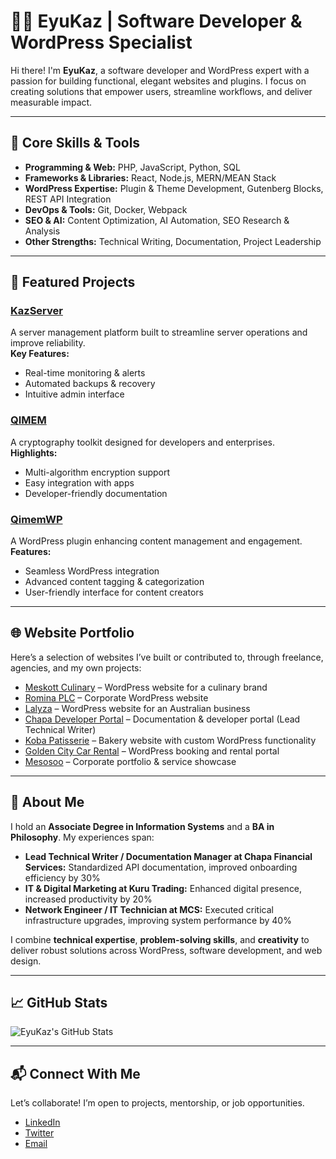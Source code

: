 # 👨‍💻 EyuKaz | Software Developer & WordPress Specialist

Hi there! I'm **EyuKaz**, a software developer and WordPress expert with a passion for building functional, elegant websites and plugins. I focus on creating solutions that empower users, streamline workflows, and deliver measurable impact.  

---

## 🔧 Core Skills & Tools

- **Programming & Web:** PHP, JavaScript, Python, SQL  
- **Frameworks & Libraries:** React, Node.js, MERN/MEAN Stack  
- **WordPress Expertise:** Plugin & Theme Development, Gutenberg Blocks, REST API Integration  
- **DevOps & Tools:** Git, Docker, Webpack  
- **SEO & AI:** Content Optimization, AI Automation, SEO Research & Analysis  
- **Other Strengths:** Technical Writing, Documentation, Project Leadership  

---

## 📂 Featured Projects

### [KazServer](https://github.com/EyuKaz/KazServer)  
A server management platform built to streamline server operations and improve reliability.  
**Key Features:**  
- Real-time monitoring & alerts  
- Automated backups & recovery  
- Intuitive admin interface  

### [QIMEM](https://github.com/Qimem/QIMEM)  
A cryptography toolkit designed for developers and enterprises.  
**Highlights:**  
- Multi-algorithm encryption support  
- Easy integration with apps  
- Developer-friendly documentation  

### [QimemWP](https://github.com/EyuKaz/QimemWP)  
A WordPress plugin enhancing content management and engagement.  
**Features:**  
- Seamless WordPress integration  
- Advanced content tagging & categorization  
- User-friendly interface for content creators  

---

## 🌐 Website Portfolio

Here’s a selection of websites I’ve built or contributed to, through freelance, agencies, and my own projects:  

- [Meskott Culinary](http://www.meskottculinary.com/) – WordPress website for a culinary brand  
- [Romina PLC](https://rominaplc.com/) – Corporate WordPress website  
- [Lalyza](https://www.lalyza.com.au/) – WordPress website for an Australian business  
- [Chapa Developer Portal](https://developer.chapa.co/) – Documentation & developer portal (Lead Technical Writer)  
- [Koba Patisserie](https://kobapatisserie.com/) – Bakery website with custom WordPress functionality  
- [Golden City Car Rental](https://goldencitycarrental.ae/) – WordPress booking and rental portal  
- [Mesosoo](https://mesosoo.com/) – Corporate portfolio & service showcase  

---

## 🧠 About Me

I hold an **Associate Degree in Information Systems** and a **BA in Philosophy**. My experiences span:  

- **Lead Technical Writer / Documentation Manager at Chapa Financial Services:** Standardized API documentation, improved onboarding efficiency by 30%  
- **IT & Digital Marketing at Kuru Trading:** Enhanced digital presence, increased productivity by 20%  
- **Network Engineer / IT Technician at MCS:** Executed critical infrastructure upgrades, improving system performance by 40%  

I combine **technical expertise**, **problem-solving skills**, and **creativity** to deliver robust solutions across WordPress, software development, and web design.  

---

## 📈 GitHub Stats

![EyuKaz's GitHub Stats](https://github-readme-stats.vercel.app/api?username=EyuKaz&show_icons=true&hide_title=true&count_private=true&hide=prs&theme=radical)

---

## 📬 Connect With Me

Let’s collaborate! I’m open to projects, mentorship, or job opportunities.  

- [LinkedIn](https://www.linkedin.com/in/eyukaz)  
- [Twitter](https://twitter.com/EyuKaz)  
- [Email](mailto:eyukaz@example.com)
